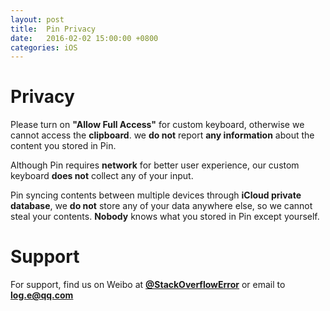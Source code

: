 ```yaml
---
layout: post
title:  Pin Privacy
date:   2016-02-02 15:00:00 +0800
categories: iOS
---
```


# Privacy
Please turn on **"Allow Full Access"** for custom keyboard, otherwise we cannot access the **clipboard**. we **do not** report **any information** about the content you stored in Pin.

Although Pin requires **network** for better user experience, our custom keyboard **does not** collect any of your input.

Pin syncing contents between multiple devices through **iCloud private database**, we **do not** store any of your data anywhere else, so we cannot steal your contents. **Nobody** knows what you stored in Pin except yourself.

# Support
For support, find us on Weibo at **[@StackOverflowError](http://weibo.com/0x00eeee)** or email to **[log.e@qq.com](mailto:log.e@qq.com)**
